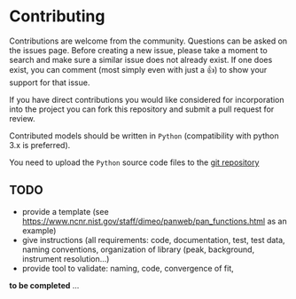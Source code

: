Contributing
============

Contributions are welcome from the community. 
Questions can be asked on the issues page. 
Before creating a new issue, please take a moment to search and make sure a 
similar issue does not already exist. If one does exist, you can comment 
(most simply even with just a :+1:) to show your support for that issue.

If you have direct contributions you would like considered for incorporation 
into the project you can fork this repository and submit a pull request for review.

Contributed models should be written in `Python` (compatibility with python 3.x 
is preferred).

You need to upload the `Python` source code files to the 
[git repository](https://github.com/QENSlibrary/QENSmodels)


TODO
----
- provide a template (see 
https://www.ncnr.nist.gov/staff/dimeo/panweb/pan_functions.html as an example)
- give instructions (all requirements: code, documentation, test, test data, 
naming conventions, organization of library (peak, background, instrument 
resolution...)
- provide tool to validate: naming, code, convergence of fit, 

**to be completed** ...
